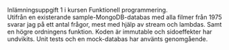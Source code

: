 Inlämningsuppgift 1 i kursen Funktionell programmering.  
Utifrån en existerande sample-MongoDB-databas med alla filmer från 1975 svarar jag på ett antal frågor, mest med hjälp av stream och lambdas. Samt en högre ordningens funktion. Koden är immutable och sidoeffekter har undvikits. Unit tests och en mock-databas har använts genomgående.